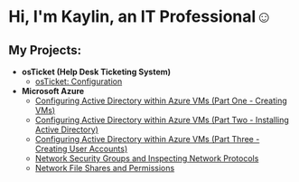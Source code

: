 <h1>Hi, I'm Kaylin, an IT Professional</a>☺</h1>

<h2>My Projects:</h2>

- <b>osTicket (Help Desk Ticketing System)</b>
  - [osTicket: Configuration](https://github.com/KayNicole10/post-install-config)
- <b>Microsoft Azure</b>
  - [Configuring Active Directory within Azure VMs (Part One - Creating VMs)](https://github.com/KayNicole10/configure-ad-part-1)
  - [Configuring Active Directory within Azure VMs (Part Two - Installing Active Directory)](https://github.com/KayNicole10/configure-ad-part-2)
  - [Configuring Active Directory within Azure VMs (Part Three - Creating User Accounts)](https://github.com/KayNicole10/configure-ad-part-3)
  - [Network Security Groups and Inspecting Network Protocols](https://github.com/KayNicole10/azure-network-protocols)
  - [Network File Shares and Permissions](https://github.com/KayNicole10/azure-file-shares-permissions)
    
